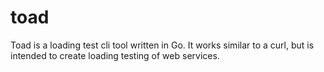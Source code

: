 # toad
Toad is a loading test cli tool written in Go. It works similar to a curl, but is intended to create loading testing of web services.
